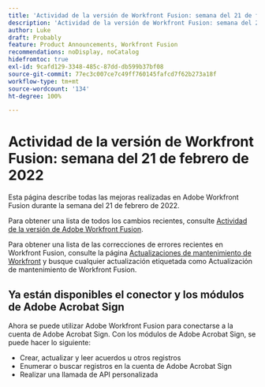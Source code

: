 ```yaml
---
title: 'Actividad de la versión de Workfront Fusion: semana del 21 de febrero de 2022'
description: 'Actividad de la versión de Workfront Fusion: semana del 21 de febrero de 2022'
author: Luke
draft: Probably
feature: Product Announcements, Workfront Fusion
recommendations: noDisplay, noCatalog
hidefromtoc: true
exl-id: 9cafd129-3348-485c-87dd-db599b37bf08
source-git-commit: 77ec3c007ce7c49ff760145fafcd7f62b273a18f
workflow-type: tm+mt
source-wordcount: '134'
ht-degree: 100%

---
```


# Actividad de la versión de Workfront Fusion: semana del 21 de febrero de 2022

Esta página describe todas las mejoras realizadas en Adobe Workfront Fusion durante la semana del 21 de febrero de 2022.

Para obtener una lista de todos los cambios recientes, consulte [Actividad de la versión de Adobe Workfront Fusion](/help/workfront-fusion/fusion-product-releases/fusion-release-activity.md).

Para obtener una lista de las correcciones de errores recientes en Workfront Fusion, consulte la página [Actualizaciones de mantenimiento de Workfront](https://experienceleague.adobe.com/docs/workfront-known-issues/releases/current-updates.html?lang=es) y busque cualquier actualización etiquetada como Actualización de mantenimiento de Workfront Fusion.

## Ya están disponibles el conector y los módulos de Adobe Acrobat Sign

Ahora se puede utilizar Adobe Workfront Fusion para conectarse a la cuenta de Adobe Acrobat Sign. Con los módulos de Adobe Acrobat Sign, se puede hacer lo siguiente:

* Crear, actualizar y leer acuerdos u otros registros
* Enumerar o buscar registros en la cuenta de Adobe Acrobat Sign
* Realizar una llamada de API personalizada
